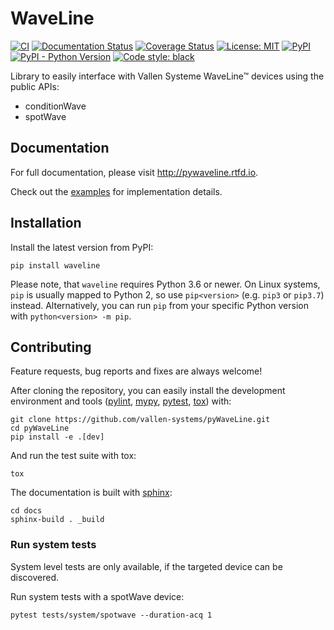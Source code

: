 # WaveLine

[![CI](https://github.com/vallen-systems/pyWaveLine/workflows/CI/badge.svg)](https://github.com/vallen-systems/pyWaveLine/actions)
[![Documentation Status](https://readthedocs.org/projects/pywaveline/badge/?version=latest)](https://pywaveline.readthedocs.io/en/latest/?badge=latest)
[![Coverage Status](https://coveralls.io/repos/github/vallen-systems/pyWaveLine/badge.svg?branch=master)](https://coveralls.io/github/vallen-systems/pyWaveLine)
[![License: MIT](https://img.shields.io/badge/License-MIT-yellow.svg)](https://opensource.org/licenses/MIT)
[![PyPI](https://img.shields.io/pypi/v/wavepipe)](https://pypi.org/project/wavepipe)
[![PyPI - Python Version](https://img.shields.io/pypi/pyversions/wavepipe)](https://pypi.org/project/wavepipe)
[![Code style: black](https://img.shields.io/badge/code%20style-black-000000.svg)](https://github.com/psf/black)

Library to easily interface with Vallen Systeme WaveLine™ devices using the public APIs:

- conditionWave
- spotWave

## Documentation

For full documentation, please visit http://pywaveline.rtfd.io.

Check out the [examples](https://github.com/vallen-systems/pyWaveLine/tree/master/examples) for implementation details.

## Installation

Install the latest version from PyPI:

```
pip install waveline
```

Please note, that `waveline` requires Python 3.6 or newer. On Linux systems, `pip` is usually mapped to Python 2, so use `pip<version>` (e.g. `pip3` or `pip3.7`) instead. Alternatively, you can run `pip` from your specific Python version with `python<version> -m pip`.

## Contributing

Feature requests, bug reports and fixes are always welcome!

After cloning the repository, you can easily install the development environment and tools 
([pylint](https://www.pylint.org), [mypy](http://mypy-lang.org), [pytest](https://pytest.org), [tox](https://tox.readthedocs.io))
with:

```
git clone https://github.com/vallen-systems/pyWaveLine.git
cd pyWaveLine
pip install -e .[dev]
```

And run the test suite with tox:

```
tox
```

The documentation is built with [sphinx](https://www.sphinx-doc.org):

```
cd docs
sphinx-build . _build
```

### Run system tests

System level tests are only available, if the targeted device can be discovered.

Run system tests with a spotWave device:
```
pytest tests/system/spotwave --duration-acq 1
```
